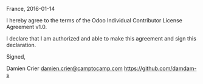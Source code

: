 France, 2016-01-14

I hereby agree to the terms of the Odoo Individual Contributor License
Agreement v1.0.

I declare that I am authorized and able to make this agreement and sign this
declaration.

Signed,

Damien Crier damien.crier@camptocamp.com https://github.com/damdam-s
